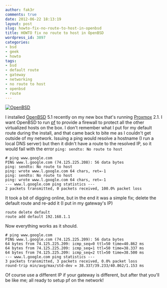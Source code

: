 ```yaml
---
author: fak3r
comments: true
date: 2012-06-22 18:13:19
layout: post
slug: howto-fix-no-route-to-host-in-openbsd
title: HOWTO fix no route to host in OpenBSD
wordpress_id: 3897
categories:
- bsd
- geek
- howto
tags:
- bsd
- default route
- gateway
- networking
- no route to host
- openbsd
- route
---
```


[![OpenBSD](http://fak3r.com/assets/openbsd_96x96.png)](http://fak3r.com/?attachment_id=3900)

I installed [OpenBSD](http://www.openbsd.org/) 5.1 recently on my new box that's running [Proxmox](http://pve.proxmox.com/wiki/Main_Page) 2.1. I want OpenBSD to run [pf](http://www.openbsd.org/faq/pf/) to provide a firewall to protect all the other virtualized hosts on the box. I don't remember what I put for my default route during the install, and that came back to bite me as I couldn't get outside of my network. Issuing a ping would resolve a hostname (I run a local DNS server) but then it didn't have a route to the resolved IP, so it would fail with the error `ping: sendto: No route to host`

    
    # ping www.google.com
    PING www.l.google.com (74.125.225.208): 56 data bytes
    ping: sendto: No route to host
    ping: wrote www.l.google.com 64 chars, ret=-1
    ping: sendto: No route to host
    ping: wrote www.l.google.com 64 chars, ret=-1
    --- www.l.google.com ping statistics ---
    2 packets transmitted, 0 packets received, 100.0% packet loss


<!-- more -->

It took a bit of digging online, but in the end it was a simple fix; delete the default route and re-add it (I put in my gateway's IP)

    
    route delete default
    route add default 192.168.1.1


Now everything works as it should.

    
    # ping www.google.com 
    PING www.l.google.com (74.125.225.209): 56 data bytes
    64 bytes from 74.125.225.209: icmp_seq=0 ttl=50 time=40.862 ms
    64 bytes from 74.125.225.209: icmp_seq=1 ttl=50 time=38.337 ms
    64 bytes from 74.125.225.209: icmp_seq=2 ttl=50 time=38.500 ms
    --- www.l.google.com ping statistics ---
    3 packets transmitted, 3 packets received, 0.0% packet loss
    round-trip min/avg/max/std-dev = 38.337/39.233/40.862/1.153 ms


Of course use a different IP if your gateway is different, but after that you'll be like me; all ready to setup pf on the network!

